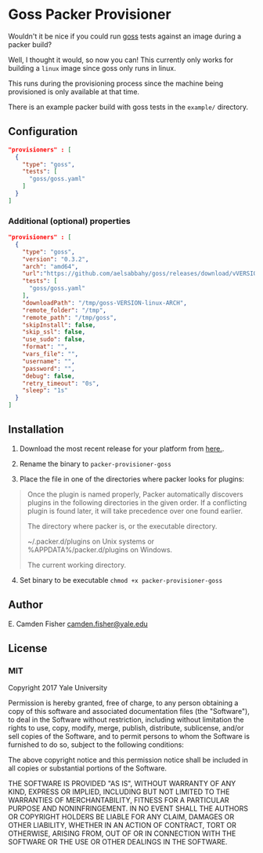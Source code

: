 # Goss Packer Provisioner

Wouldn't it be nice if you could run [goss](https://github.com/aelsabbahy/goss) tests against an image during a packer build?

Well, I thought it would, so now you can!  This currently only works for building a `linux` image since goss only runs in linux.

This runs during the provisioning process since the machine being provisioned is only available at that time.

There is an example packer build with goss tests in the `example/` directory.

## Configuration

```json
"provisioners" : [
  {
    "type": "goss",
    "tests": [
      "goss/goss.yaml"
    ]
  }
]
```

### Additional (optional) properties

```json
"provisioners" : [
  {
    "type": "goss",
    "version": "0.3.2",
    "arch": "amd64",
    "url":"https://github.com/aelsabbahy/goss/releases/download/vVERSION/goss-linux-ARCH",
    "tests": [
      "goss/goss.yaml"
    ],
    "downloadPath": "/tmp/goss-VERSION-linux-ARCH",
    "remote_folder": "/tmp",
    "remote_path": "/tmp/goss",
    "skipInstall": false,
    "skip_ssl": false,
    "use_sudo": false,
    "format": "",
    "vars_file": "",
    "username": "",
    "password": "",
    "debug": false,
    "retry_timeout": "0s",
    "sleep": "1s"
  }
]
```

## Installation

1. Download the most recent release for your platform from [here.](https://github.com/YaleUniversity/packer-provisioner-goss/releases).

2. Rename the binary to `packer-provisioner-goss`

3. Place the file in one of the directories where packer looks for plugins:
> Once the plugin is named properly, Packer automatically discovers plugins in the following directories in the given order. If a conflicting plugin is found later, it will take precedence over one found earlier.
>
> The directory where packer is, or the executable directory.
>
> ~/.packer.d/plugins on Unix systems or %APPDATA%/packer.d/plugins on Windows.
>
> The current working directory.

4. Set binary to be executable `chmod +x packer-provisioner-goss`

## Author

E. Camden Fisher <camden.fisher@yale.edu>

## License

### MIT

Copyright 2017 Yale University

Permission is hereby granted, free of charge, to any person obtaining a copy of this software and associated documentation files (the "Software"), to deal in the Software without restriction, including without limitation the rights to use, copy, modify, merge, publish, distribute, sublicense, and/or sell copies of the Software, and to permit persons to whom the Software is furnished to do so, subject to the following conditions:

The above copyright notice and this permission notice shall be included in all copies or substantial portions of the Software.

THE SOFTWARE IS PROVIDED "AS IS", WITHOUT WARRANTY OF ANY KIND, EXPRESS OR IMPLIED, INCLUDING BUT NOT LIMITED TO THE WARRANTIES OF MERCHANTABILITY, FITNESS FOR A PARTICULAR PURPOSE AND NONINFRINGEMENT. IN NO EVENT SHALL THE AUTHORS OR COPYRIGHT HOLDERS BE LIABLE FOR ANY CLAIM, DAMAGES OR OTHER LIABILITY, WHETHER IN AN ACTION OF CONTRACT, TORT OR OTHERWISE, ARISING FROM, OUT OF OR IN CONNECTION WITH THE SOFTWARE OR THE USE OR OTHER DEALINGS IN THE SOFTWARE.

